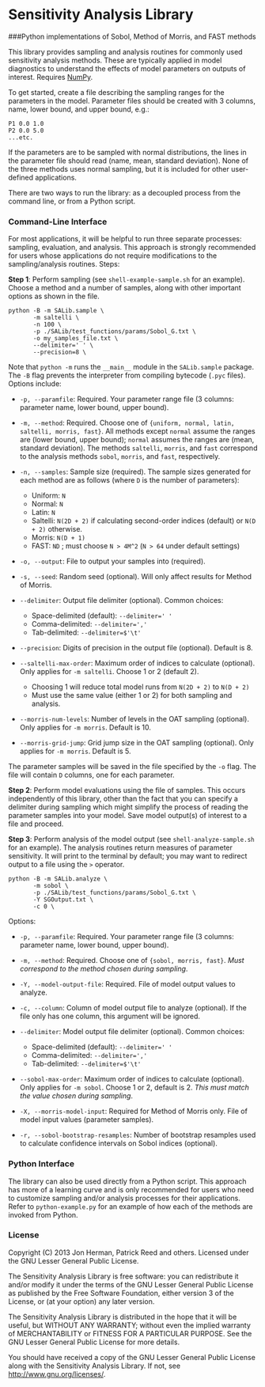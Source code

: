 Sensitivity Analysis Library
===============================
###Python implementations of Sobol, Method of Morris, and FAST methods

This library provides sampling and analysis routines for commonly used sensitivity analysis methods. These are typically applied in model diagnostics to understand the effects of model parameters on outputs of interest. Requires [NumPy](http://www.numpy.org/).

To get started, create a file describing the sampling ranges for the parameters in the model. Parameter files should be created with 3 columns, name, lower bound, and upper bound, e.g.:
```
P1 0.0 1.0
P2 0.0 5.0
...etc.
```

If the parameters are to be sampled with normal distributions, the lines in the parameter file should read (name, mean, standard deviation). None of the three methods uses normal sampling, but it is included for other user-defined applications.

There are two ways to run the library: as a decoupled process from the command line, or from a Python script.

### Command-Line Interface

For most applications, it will be helpful to run three separate processes: sampling, evaluation, and analysis. This approach is strongly recommended for users whose applications do not require modifications to the sampling/analysis routines. Steps:

**Step 1**: Perform sampling (see `shell-example-sample.sh` for an example). Choose a method and a number of samples, along with other important options as shown in the file.
```
python -B -m SALib.sample \
	   -m saltelli \
	   -n 100 \
	   -p ./SALib/test_functions/params/Sobol_G.txt \
	   -o my_samples_file.txt \
	   --delimiter=' ' \
	   --precision=8 \
```

Note that `python -m` runs the `__main__` module in the `SALib.sample` package. The `-B` flag prevents the interpreter from compiling bytecode (`.pyc` files). Options include:

* `-p, --paramfile`: Required. Your parameter range file (3 columns: parameter name, lower bound, upper bound).

* `-m, --method`: Required. Choose one of `{uniform, normal, latin, saltelli, morris, fast}`. All methods except `normal` assume the ranges are (lower bound, upper bound); `normal` assumes the ranges are (mean, standard deviation). The methods `saltelli`, `morris`, and `fast` correspond to the analysis methods `sobol`, `morris`, and `fast`, respectively. 

* `-n, --samples`: Sample size (required). The sample sizes generated for each method are as follows (where `D` is the number of parameters):
	* Uniform: `N`
	* Normal: `N`
	* Latin: `N`
	* Saltelli: `N(2D + 2)` if calculating second-order indices (default) or `N(D + 2)` otherwise.						
	* Morris: `N(D + 1)`
	* FAST: `ND` ; must choose `N > 4M^2` (`N > 64` under default settings)

* `-o, --output`: File to output your samples into (required).

* `-s, --seed`: Random seed (optional). Will only affect results for Method of Morris.
 
* `--delimiter`: Output file delimiter (optional). Common choices:
	* Space-delimited (default): `--delimiter=' '`
	* Comma-delimited: `--delimiter=','`
	* Tab-delimited: `--delimiter=$'\t'`

* `--precision`: Digits of precision in the output file (optional). Default is 8.

* `--saltelli-max-order`: Maximum order of indices to calculate (optional). Only applies for `-m saltelli`. Choose 1 or 2 (default 2). 
	* Choosing 1 will reduce total model runs from `N(2D + 2)` to `N(D + 2)`
	* Must use the same value (either 1 or 2) for both sampling and analysis.

* `--morris-num-levels`: Number of levels in the OAT sampling (optional). Only applies for `-m morris`. Default is 10.

* `--morris-grid-jump`: Grid jump size in the OAT sampling (optional). Only applies for `-m morris`. Default is 5.

The parameter samples will be saved in the file specified by the `-o` flag. The file will contain `D` columns, one for each parameter.


**Step 2**: Perform model evaluations using the file of samples. This occurs independently of this library, other than the fact that you can specify a delimiter during sampling which might simplify the process of reading the parameter samples into your model. Save model output(s) of interest to a file and proceed.

**Step 3**: Perform analysis of the model output (see `shell-analyze-sample.sh` for an example). The analysis routines return measures of parameter sensitivity. It will print to the terminal by default; you may want to redirect output to a file using the `>` operator.
```
python -B -m SALib.analyze \
	   -m sobol \
	   -p ./SALib/test_functions/params/Sobol_G.txt \
	   -Y SGOutput.txt \
	   -c 0 \
```
	   
Options:
* `-p, --paramfile`: Required. Your parameter range file (3 columns: parameter name, lower bound, upper bound).

* `-m, --method`: Required. Choose one of `{sobol, morris, fast}`. *Must correspond to the method chosen during sampling*.

* `-Y, --model-output-file`: Required. File of model output values to analyze.

* `-c, --column`: Column of model output file to analyze (optional). If the file only has one column, this argument will be ignored.

* `--delimiter`: Model output file delimiter (optional). Common choices:
	* Space-delimited (default): `--delimiter=' '`
	* Comma-delimited: `--delimiter=','`
	* Tab-delimited: `--delimiter=$'\t'`

* `--sobol-max-order`: Maximum order of indices to calculate (optional). Only applies for `-m sobol`. Choose 1 or 2, default is 2. *This must match the value chosen during sampling*.

* `-X, --morris-model-input`: Required for Method of Morris only. File of model input values (parameter samples).

* `-r, --sobol-bootstrap-resamples`: Number of bootstrap resamples used to calculate confidence intervals on Sobol indices (optional).


### Python Interface
The library can also be used directly from a Python script. This approach has more of a learning curve and is only recommended for users who need to customize sampling and/or analysis processes for their applications. Refer to `python-example.py` for an example of how each of the methods are invoked from Python.

### License
Copyright (C) 2013 Jon Herman, Patrick Reed and others. Licensed under the GNU Lesser General Public License.

The Sensitivity Analysis Library is free software: you can redistribute it and/or modify
it under the terms of the GNU Lesser General Public License as published by
the Free Software Foundation, either version 3 of the License, or
(at your option) any later version.

The Sensitivity Analysis Library is distributed in the hope that it will be useful,
but WITHOUT ANY WARRANTY; without even the implied warranty of
MERCHANTABILITY or FITNESS FOR A PARTICULAR PURPOSE.  See the
GNU Lesser General Public License for more details.

You should have received a copy of the GNU Lesser General Public License
along with the Sensitivity Analysis Library.  If not, see <http://www.gnu.org/licenses/>.